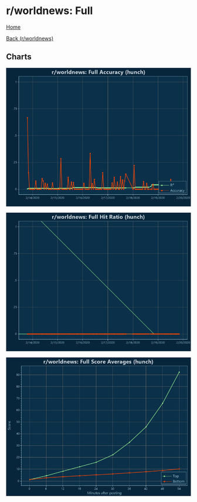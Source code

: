 # r/worldnews: Full

[Home](../../index.md)

[Back (r/worldnews)](../hunch_worldnews.md)

## Charts

![r/worldnews R² (hunch)](../../images/models/hunch_worldnews_Full_Accuracy.png "r/worldnews R² (hunch)")

![r/worldnews Hit Ratio (hunch)](../../images/models/hunch_worldnews_Full_HitRatio.png "r/worldnews Hit Ratio (hunch)")

![r/worldnews Score Averages (hunch)](../../images/models/hunch_worldnews_Full_Scores.png "r/worldnews Score Averages (hunch)")

